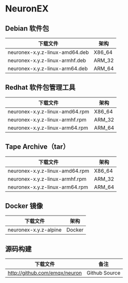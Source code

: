# NeuronEX

## Debian 软件包

| 下载文件                           | 架构           |
| --------------------------------- | ------------- |
| neuronex-x.y.z-linux-amd64.deb    | X86_64        |
| neuronex-x.y.z-linux-armhf.deb    | ARM_32        |
| neuronex-x.y.z-linux-arm64.deb    | ARM_64        |


## Redhat 软件包管理工具

| 下载文件                           | 架构           |
| --------------------------------- | ------------- |
| neuronex-x.y.z-linux-amd64.rpm    | X86_64        |
| neuronex-x.y.z-linux-armhf.rpm    | ARM_32        |
| neuronex-x.y.z-linux-arm64.rpm    | ARM_64        |


## Tape Archive（tar）

| 下载文件                           | 架构           |
| --------------------------------- | ------------- |
| neuronex-x.y.z-linux-amd64.rpm    | X86_64        |
| neuronex-x.y.z-linux-armhf.rpm    | ARM_32        |
| neuronex-x.y.z-linux-arm64.rpm    | ARM_64        |


## Docker 镜像

| 下载文件                           | 架构           |
| --------------------------------- | ------------- |
| neuronex-x.y.z-alpine             | Docker        |


## 源码构建

| 下载文件                           | 备注           |
| --------------------------------- | ------------- |
| http://github.com/emqx/neuron     | Github Source |

